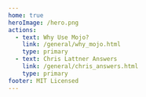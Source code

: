 ```yaml
---
home: true
heroImage: /hero.png
actions:
  - text: Why Use Mojo?
    link: /general/why_mojo.html
    type: primary
  - text: Chris Lattner Answers
    link: /general/chris_answers.html
    type: primary
footer: MIT Licensed
---
```



